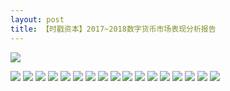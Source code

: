 ```yaml
---
layout: post
title: 【时戳资本】2017~2018数字货币市场表现分析报告
---
```

![](https://raw.githubusercontent.com/shichuo/res2018/master/a816/01.jpg)

<!-- more -->

![](https://raw.githubusercontent.com/shichuo/res2018/master/a816/02.jpg)
![](https://raw.githubusercontent.com/shichuo/res2018/master/a816/03.jpg)
![](https://raw.githubusercontent.com/shichuo/res2018/master/a816/04.jpg)
![](https://raw.githubusercontent.com/shichuo/res2018/master/a816/05.jpg)
![](https://raw.githubusercontent.com/shichuo/res2018/master/a816/06.jpg)
![](https://raw.githubusercontent.com/shichuo/res2018/master/a816/07.jpg)
![](https://raw.githubusercontent.com/shichuo/res2018/master/a816/08.jpg)
![](https://raw.githubusercontent.com/shichuo/res2018/master/a816/09.jpg)
![](https://raw.githubusercontent.com/shichuo/res2018/master/a816/10.jpg)
![](https://raw.githubusercontent.com/shichuo/res2018/master/a816/11.jpg)
![](https://raw.githubusercontent.com/shichuo/res2018/master/a816/12.jpg)
![](https://raw.githubusercontent.com/shichuo/res2018/master/a816/13.jpg)
![](https://raw.githubusercontent.com/shichuo/res2018/master/a816/14.jpg)
![](https://raw.githubusercontent.com/shichuo/res2018/master/a816/15.jpg)
![](https://raw.githubusercontent.com/shichuo/res2018/master/a816/16.jpg)
![](https://raw.githubusercontent.com/shichuo/res2018/master/a816/17.jpg)
![](https://raw.githubusercontent.com/shichuo/res2018/master/a816/18.jpg)